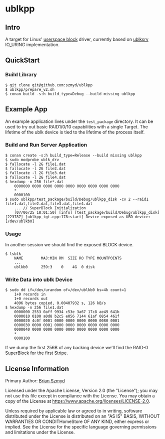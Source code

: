 # ublkpp

## Intro

A target for Linux' [userspace block](https://docs.kernel.org/block/ublk.html) driver, currently
based on [ublksrv](https://github.com/ublk-org/ublksrv) IO_URING implementation.

## QuickStart

### Build Library

    $ git clone git@github.com:szmyd/ublkpp
    $ ublkpp/prepare_v2.sh
    $ conan build -s:h build_type=Debug --build missing ublkpp

## Example App
An example application lives under the `test_package` directory. It can be used to try out basic RAID1/0/10 capabilities
with a single Target. The lifetime of the ublk device is tied to the lifetime of the process itself.

### Build and Run Server Application

    $ conan create -s:h build_type=Release --build missing ublkpp
    $ sudo modprobe ublk_drv
    $ fallocate -l 2G file1.dat
    $ fallocate -l 2G file2.dat
    $ fallocate -l 2G file3.dat
    $ fallocate -l 2G file4.dat
    $ hexdump -n 256 file*.dat
        0000000 0000 0000 0000 0000 0000 0000 0000 0000
        *
        0000100
    $ sudo ublkpp/test_package/build/Debug/ublkpp_disk -cv 2 --raid1 file1.dat,file2.dat,file3.dat,file4.dat
        ... // SuperBlock Initialization
        [07/06/25 18:01:50] [info] [test_package/build/Debug/ublkpp_disk] [223787] [ublkpp_tgt.cpp:178:start] Device exposed as UBD device: [/dev/ublkb0]

### Usage
In another session we should find the exposed BLOCK device.

    $ lsblk
        NAME        MAJ:MIN RM  SIZE RO TYPE MOUNTPOINTS
        ...
        ublkb0      259:3    0    4G  0 disk

### Write Data into ublk Device

    $ sudo dd if=/dev/urandom of=/dev/ublkb0 bs=4k count=1 
        1+0 records in
        1+0 records out
        4096 bytes copied, 0.00407932 s, 126 kB/s
    $ hexdump -n 256 file1.dat
        0000000 2553 0aff 9934 c53e 3a67 17c8 ae49 641b
        0000010 0100 a0d8 b2c5 e056 7144 61af 0854 461f
        0000020 4c0f 0001 0000 0000 0000 0000 0080 0001
        0000030 0000 0001 0000 0000 0000 0000 0000 0000
        0000040 0000 0000 0000 0000 0000 0000 0000 0000
        *
        0000100

If we dump the first 256B of any backing device we'll find the RAID-0 SuperBlock for the first Stripe.

## License Information
Primary Author: [Brian Szmyd](https://github.com/szmyd)

Licensed under the Apache License, Version 2.0 (the "License"); you may not use this file except in compliance with the
License. You may obtain a copy of the License at https://www.apache.org/licenses/LICENSE-2.0.

Unless required by applicable law or agreed to in writing, software distributed under the License is distributed on an
"AS IS" BASIS, WITHOUT WARRANTIES OR CONDITHomeStore OF ANY KIND, either express or implied. See the License for the
specific language governing permissions and limitations under the License.
